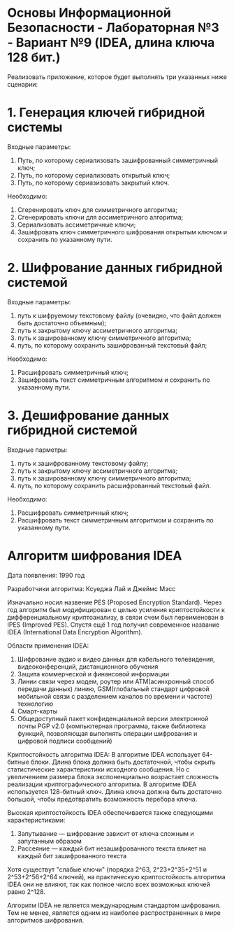 # Основы Информационной Безопасности - Лабораторная №3 - Вариант №9 (IDEA, длина ключа 128 бит.)
Реализовать приложение, которое будет выполнять три указанных ниже сценарии:
# 1. Генерация ключей гибридной системы

Входные параметры:
1) Путь, по которому сериализовать зашифрованный симметричный ключ;
2) Путь, по которому сериализовать открытый ключ;
3) Путь, по которому сериазизовать закрытый ключ.

Необходимо:
1) Сгеренировать ключ для симметричного алгоритма;
2) Сгенерировать ключи для ассиметричного алгоритма;
3) Сериализовать ассиметричные ключи;
4) Зашифровать ключ симметричного шифрования открытым ключом и сохранить по указанному пути.

# 2. Шифрование данных гибридной системой

Входные параметры:
1) путь к шифруемому текстовому файлу (очевидно, что файл должен быть достаточно объемным);
2) путь к закрытому ключу ассиметричного алгоритма;
3) путь к зашированному ключу симметричного алгоритма;
4) путь, по которому сохранить зашифрованный текстовый файл;

Необходимо:
1) Расшифровать симметричный ключ;
2) Зашифровать текст симметричным алгоритмом и сохранить по указанному пути.

# 3. Дешифрование данных гибридной системой

Входные парметры:
1) путь к зашифрованному текстовому файлу;
2) путь к закрытому ключу ассиметричного алгоритма;
3) путь к зашированному ключу симметричного алгоритма;
4) путь, по которому сохранить расшифрованный текстовый файл.

Необходимо:
1) Расшифровать симметричный ключ;
2) Расшифровать текст симметричным алгоритмом и сохранить по указанному пути.


# Алгоритм шифрования IDEA

Дата появления: 1990 год

Разработчики алгоритма: Ксуеджа Лай и Джеймс Мэсс



Изначально носил назвение PES (Proposed Encryption Standard). 
Через год алгоритм был модифицирован с целью усиления криптостойкости к дифференциальному криптоанализу, в связи счем был переименован в IPES (Improved PES).
Спустя ещё 1 год получил современное название IDEA (International Data Encryption Algorithm).



Области применения IDEA:
1. Шифрование аудио и видео данных для кабельного телевидения, видеоконференций, дистанционного обучения
2. Защита коммерческой и финансовой информации
3. Линии связи через модем, роутер или ATM(асинхронный способ передачи данных) линию,
   GSM(глобальный стандарт цифровой мобильной связи с разделением каналов по времени и частоте) технологию
4. Смарт-карты
5. Общедоступный пакет конфиденциальной версии электронной почты PGP v2.0
   (компьютерная программа, также библиотека функций, позволяющая выполнять операции шифрования и цифровой подписи сообщений)



Криптостойкость алгоритма IDEA:
В алгоритме IDEA использует 64-битные блоки. Длина блока должна быть достаточной, 
  чтобы скрыть статистические характеристики исходного сообщения. 
Но с увеличением размера блока экспоненциально возрастает сложность реализации криптографического алгоритма. 
В алгоритме IDEA используется 128-битный ключ. Длина ключа должна быть достаточно большой, 
  чтобы предотвратить возможность перебора ключа.
  
  
  
Высокая криптостойкость IDEA обеспечивается также следующими характеристиками:
1. Запутывание — шифрование зависит от ключа сложным и запутанным образом
2. Рассеяние   — каждый бит незашифрованного текста влияет на каждый бит зашифрованного текста
    
    
    
Хотя существут "слабые ключи" (порядка 2^63, 2^23+2^35+2^51 и 2^53+2^56+2^64 ключей),
  на практическую криптостойкость алгоритма IDEA они не влияют, 
  так как полное число всех возможных ключей равно 2^128.



Алгоритм IDEA не является международным стандартом шифрования.
Тем не менее, является одним из наиболее распространенных в мире алгоритмов шифрования.
